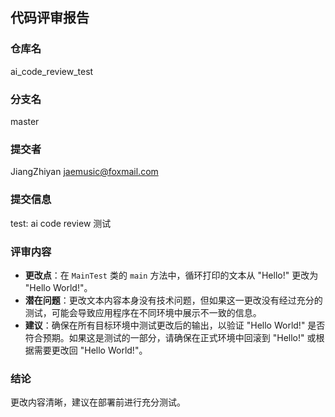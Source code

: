 ## 代码评审报告

### 仓库名
ai_code_review_test

### 分支名
master

### 提交者
JiangZhiyan <jaemusic@foxmail.com>

### 提交信息
test: ai code review 测试

### 评审内容
- **更改点**：在 `MainTest` 类的 `main` 方法中，循环打印的文本从 "Hello!" 更改为 "Hello World!"。
- **潜在问题**：更改文本内容本身没有技术问题，但如果这一更改没有经过充分的测试，可能会导致应用程序在不同环境中展示不一致的信息。
- **建议**：确保在所有目标环境中测试更改后的输出，以验证 "Hello World!" 是否符合预期。如果这是测试的一部分，请确保在正式环境中回滚到 "Hello!" 或根据需要更改回 "Hello World!"。

### 结论
更改内容清晰，建议在部署前进行充分测试。